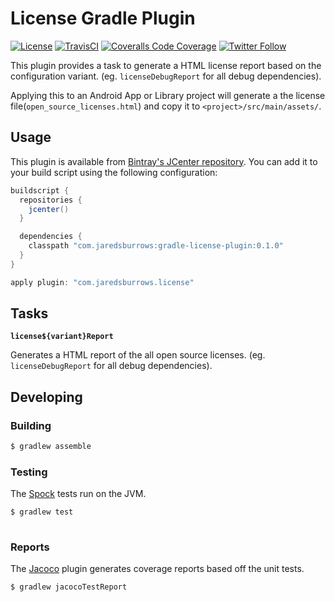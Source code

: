 # License Gradle Plugin

[![License](https://img.shields.io/badge/License-Apache%202.0-blue.svg)](http://www.apache.org/licenses/LICENSE-2.0)
[![TravisCI](https://img.shields.io/travis/jaredsburrows/gradle-license-plugin/master.svg)](https://travis-ci.org/jaredsburrows/gradle-license-plugin)
[![Coveralls Code Coverage](https://img.shields.io/coveralls/jaredsburrows/gradle-license-plugin/master.svg?label=Code%20Coverage)](https://coveralls.io/github/jaredsburrows/gradle-license-plugin?branch=master)
[![Twitter Follow](https://img.shields.io/twitter/follow/jaredsburrows.svg?style=social)](https://twitter.com/jaredsburrows)

This plugin provides a task to generate a HTML license report based on the 
configuration variant. (eg. `licenseDebugReport` for all debug dependencies).

Applying this to an Android App or Library project will generate a the license 
file(`open_source_licenses.html`) and copy it to `<project>/src/main/assets/`.

## Usage

This plugin is available from [Bintray's JCenter repository](https://bintray.com/jaredsburrows/maven/gradle-license-plugin). You can
add it to your build script using the following configuration:

```groovy
buildscript {
  repositories {
    jcenter()
  }

  dependencies {
    classpath "com.jaredsburrows:gradle-license-plugin:0.1.0"
  }
}

apply plugin: "com.jaredsburrows.license"
```

## Tasks

**`license${variant}Report`**

Generates a HTML report of the all open source licenses. (eg. `licenseDebugReport` for all debug dependencies).

## Developing

### Building
```bash
$ gradlew assemble
```

### Testing

The [Spock](http://spockframework.org/) tests run on the JVM.
```bash
$ gradlew test
    
```

### Reports

The [Jacoco](http://www.eclemma.org/jacoco/) plugin generates coverage reports based off the unit tests.
```bash
$ gradlew jacocoTestReport
```
